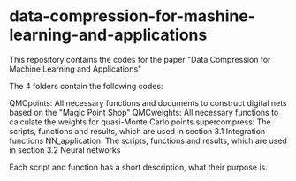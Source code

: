 # data-compression-for-mashine-learning-and-applications
This repository contains the codes for the paper "Data Compression for Machine Learning and Applications"


The 4 folders contain the following codes:

QMCpoints: All necessary functions and documents to construct digital nets based on the "Magic Point Shop"
QMCweights: All necessary functions to calculate the weights for quasi-Monte Carlo points
supercompress: The scripts, functions and results, which are used in section 3.1 Integration functions 
NN_application: The scripts, functions and results, which are used in section 3.2 Neural networks

Each script and function has a short description, what their purpose is. 
